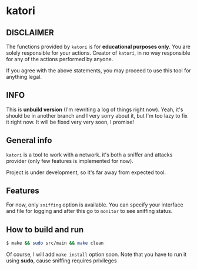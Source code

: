 # katori

## DISCLAIMER

The functions provided by `katori` is for **educational purposes only**. You are solely responsible for your actions. Creator of `katori`, in no way responsible for any of the actions performed by anyone.

If you agree with the above statements, you may proceed to use this tool for anything legal.

## INFO
This is **unbuild version** (I'm rewriting a log of things right now). Yeah, it's should be in another branch and I very sorry about it, but I'm too lazy to fix it right now. It will be fixed very very soon, I promise!

## General info

`katori` is a tool to work with a network. it's both a sniffer and attacks provider (only few features is implemented for now).

Project is under development, so it's far away from expected tool.

## Features

For now, only `sniffing` option is available. You can specify your interface and file for logging and after this go to `monitor` to see sniffing status.

## How to build and run

```sh
$ make && sudo src/main && make clean
```

Of course, I will add `make install` option soon.
Note that you have to run it using **sudo**, cause sniffing requires privileges